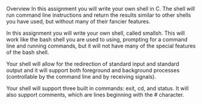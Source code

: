 Overview
In this assignment you will write your own shell in C. The shell will run command line 
instructions and return the results similar to other shells you have used, but without 
many of their fancier features.

In this assignment you will write your own shell, called smallsh.  This will work like 
the bash shell you are used to using, prompting for a command line and running commands, 
but it will not have many of the special features of the bash shell.

Your shell will allow for the redirection of standard input and standard output and it will 
support both foreground and background processes (controllable by the command line and by 
receiving signals).

Your shell will support three built in commands: exit, cd, and status. It will also support 
comments, which are lines beginning with the # character.